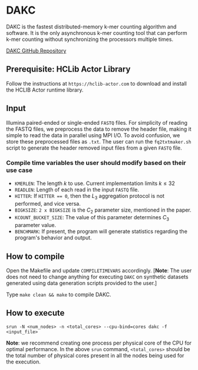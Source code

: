 # DAKC

DAKC is the fastest distributed-memory k-mer counting algorithm and software. 
It is the only asynchronous k-mer counting tool that can perform k-mer counting without synchronizing the processors multiple times. 

[DAKC GitHub Repository](https://github.com/Souvadra/dakc/tree/main/dakc)


## Prerequisite: HCLib Actor Library 

Follow the instructions at `https://hclib-actor.com` to download and install the HCLIB Actor runtime library.

## Input 
Illumina paired-ended or single-ended `FASTQ` files. 
For simplicity of reading the FASTQ files, we preprocess the data to remove the header file, making it simple to read the data in parallel using MPI I/O. 
To avoid confusion, we store these preprocessed files as `.txt`. 
The user can run the `fq2txtmaker.sh` script to generate the header removed input files from a given `FASTQ` file.

### Compile time variables the user should modify based on their use case 
- `KMERLEN`: The length $k$ to use. Current implementation limits $k \leq 32$
- `READLEN`: Length of each read in the input `FASTQ` file.
- `HITTER`: If `HITTER == 0`, then the $L_3$ aggregation protocol is not performed, and vice versa.
- `BIGKSIZE`: `2 x BIGKSIZE` is the $C_2$ parameter size, mentioned in the paper.
- `KCOUNT_BUCKET_SIZE`: The value of this parameter determines $C_3$ parameter value. 
- `BENCHMARK`: If present, the program will generate statistics regarding the program's behavior and output.

## How to compile

Open the Makefile and update `COMPILETIMEVARS` accordingly. 
[**Note**: The user does not need to change anything for executing `DAKC` on synthetic datasets generated using data generation scripts provided to the user.]

Type `make clean && make` to compile DAKC.

## How to execute 
```
srun -N <num_nodes> -n <total_cores> --cpu-bind=cores dakc -f <input_file>
```

**Note**: we recommend creating one process per physical core of the CPU for optimal performance. 
In the above `srun` command, `<total_cores>` should be the total number of physical cores present in all the nodes being used for the execution.